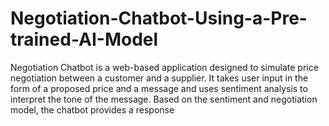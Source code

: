 # Negotiation-Chatbot-Using-a-Pre-trained-AI-Model
Negotiation Chatbot is a web-based application designed to simulate price negotiation between a customer and a supplier. It takes user input in the form of a proposed price and a message and uses sentiment analysis to interpret the tone of the message. Based on the sentiment and negotiation model, the chatbot provides a response
